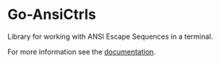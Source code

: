 # Go-AnsiCtrls

Library for working with ANSI Escape Sequences in a terminal.

For more information see the [documentation](https://pkg.go.dev/github.com/andreas19/go-ansictrls/ansictrls).
